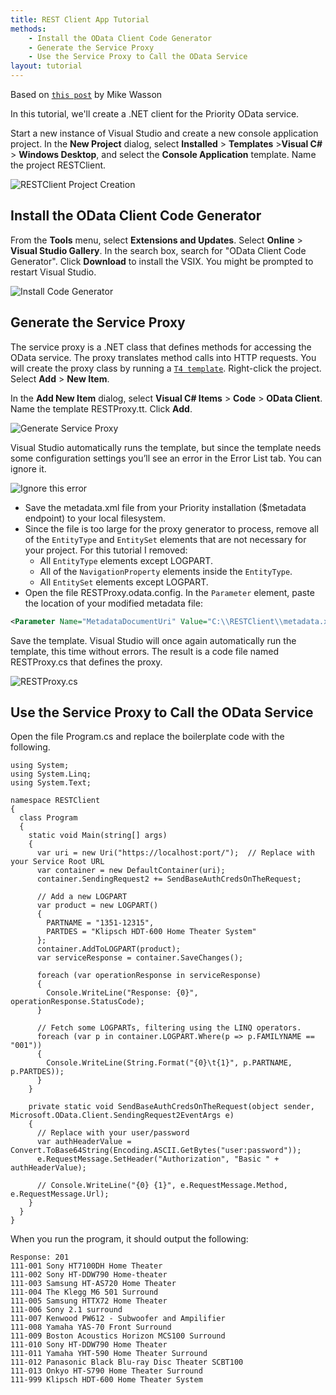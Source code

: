 ```yaml
---
title: REST Client App Tutorial
methods:
    - Install the OData Client Code Generator
    - Generate the Service Proxy
    - Use the Service Proxy to Call the OData Service
layout: tutorial
---
```


Based on [`this post`](http://www.asp.net/web-api/overview/odata-support-in-aspnet-web-api/odata-v4/create-an-odata-v4-client-app) by Mike Wasson

In this tutorial, we'll create a .NET client for the Priority OData service.

Start a new instance of Visual Studio and create a new console application project. In the **New Project** dialog, select **Installed** > **Templates** >**Visual C#** > **Windows Desktop**, and select the **Console Application** template. Name the project RESTClient.

![RESTClient Project Creation](https://www.eshbelsaas.co.il/eshbel/primail/201705/18j7j/restclient%20new%20project.png)

## Install the OData Client Code Generator

From the **Tools** menu, select **Extensions and Updates**. Select **Online** > **Visual Studio Gallery**. In the search box, search for "OData Client Code Generator". Click **Download** to install the VSIX. You might be prompted to restart Visual Studio.

![Install Code Generator](https://www.eshbelsaas.co.il/eshbel/primail/201705/ae94t/install%20code%20generator.png)

## Generate the Service Proxy

The service proxy is a .NET class that defines methods for accessing the OData service. The proxy translates method calls into HTTP requests. You will create the proxy class by running a [`T4 template`](https://msdn.microsoft.com/en-us/library/bb126445.aspx).
Right-click the project. Select **Add** > **New Item**.

In the **Add New Item** dialog, select **Visual C# Items** > **Code** > **OData Client**. Name the template RESTProxy.tt. Click **Add**.

![Generate Service Proxy](https://www.eshbelsaas.co.il/eshbel/primail/201705/vkd07/generate%20service%20proxy.png)


Visual Studio automatically runs the template, but since the template needs some configuration settings you’ll see an error in the Error List tab. You can ignore it.

![Ignore this error](https://www.eshbelsaas.co.il/eshbel/primail/201705/tt6ot/error%20to%20ignore.png)

+   Save the metadata.xml file from your Priority installation ($metadata endpoint) to your local filesystem. 
+   Since the file is too large for the proxy generator to process, remove all of the <code>EntityType</code> and <code>EntitySet</code> elements that are not necessary for your project. For this tutorial I removed:
    +   All <code>EntityType</code> elements except LOGPART.
    +   All of the <code>NavigationProperty</code> elements inside the <code>EntityType</code>.
    +   All <code>EntitySet</code> elements except LOGPART.
+   Open the file RESTProxy.odata.config. In the <code>Parameter</code> element, paste the location of your modified metadata file:

```xml
<Parameter Name="MetadataDocumentUri" Value="C:\\RESTClient\\metadata.xml" />
```

Save the template. Visual Studio will once again automatically run the template, this time without errors.
The result is a code file named RESTProxy.cs that defines the proxy.

![RESTProxy.cs](https://www.eshbelsaas.co.il/eshbel/primail/201705/6e4yx/rest%20proxy_cs.png)


## Use the Service Proxy to Call the OData Service

Open the file Program.cs and replace the boilerplate code with the following.

```
using System;
using System.Linq;
using System.Text;

namespace RESTClient
{
  class Program
  {
    static void Main(string[] args)
    {
      var uri = new Uri("https://localhost:port/");  // Replace with your Service Root URL
      var container = new DefaultContainer(uri);
      container.SendingRequest2 += SendBaseAuthCredsOnTheRequest;

      // Add a new LOGPART
      var product = new LOGPART()
      {
        PARTNAME = "1351-12315",
        PARTDES = "Klipsch HDT-600 Home Theater System"
      };
      container.AddToLOGPART(product);
      var serviceResponse = container.SaveChanges();

      foreach (var operationResponse in serviceResponse)
      {
        Console.WriteLine("Response: {0}", operationResponse.StatusCode);
      }

      // Fetch some LOGPARTs, filtering using the LINQ operators.
      foreach (var p in container.LOGPART.Where(p => p.FAMILYNAME == "001"))
      {
        Console.WriteLine(String.Format("{0}\t{1}", p.PARTNAME, p.PARTDES));
      }
    }

    private static void SendBaseAuthCredsOnTheRequest(object sender, Microsoft.OData.Client.SendingRequest2EventArgs e)
    {
      // Replace with your user/password
      var authHeaderValue = Convert.ToBase64String(Encoding.ASCII.GetBytes("user:password"));  
      e.RequestMessage.SetHeader("Authorization", "Basic " + authHeaderValue);

      // Console.WriteLine("{0} {1}", e.RequestMessage.Method, e.RequestMessage.Url);
    }
  }
}
```

When you run the program, it should output the following:

```
Response: 201
111-001 Sony HT7100DH Home Theater
111-002 Sony HT-DDW790 Home-theater
111-003 Samsung HT-AS720 Home Theater
111-004 The Klegg M6 501 Surround
111-005 Samsung HTTX72 Home Theater
111-006 Sony 2.1 surround
111-007 Kenwood PW612 - Subwoofer and Ampilifier
111-008 Yamaha YAS-70 Front Surround
111-009 Boston Acoustics Horizon MCS100 Surround
111-010 Sony HT-DDW790 Home Theater
111-011 Yamaha YHT-590 Home Theater Surround
111-012 Panasonic Black Blu-ray Disc Theater SCBT100
111-013 Onkyo HT-S790 Home Theater Surround
111-999 Klipsch HDT-600 Home Theater System
```